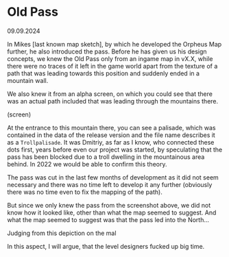 # Old Pass

09.09.2024

In Mikes [last known map sketch], by which he developed the Orpheus Map further, he also introduced the pass. Before he has given us his design concepts, we knew the Old Pass only from an ingame map in vX.X, while there were no traces of it left in the game world apart from the texture of a path that was leading towards this position and suddenly ended in a mountain wall.

We also knew it from an alpha screen, on which you could see that there was an actual path included that was leading through the mountains there. 

(screen)

At the entrance to this mountain there, you can see a palisade, which was contained in the data of the release version and the file name describes it as a `Trollpalisade`. It was Dmitriy, as far as I know, who connected these dots first, years before even our project was started, by speculating that the pass has been blocked due to a troll dwelling in the mountainous area behind. In 2022 we would be able to confirm this theory. 

The pass was cut in the last few months of development as it did not seem necessary and there was no time left to develop it any further (obviously there was no time  even to fix the mapping of the path). 

But since we only knew the pass from the screenshot above, we did not know how it looked like, other than what the map seemed to suggest. And what the map seemed to suggest was that the pass led into the North...


Judging from this depiction on the mal


In this aspect, I will argue, that the level designers fucked up big time. 


<style>
    main {
        background: url("/_img/bg/world2.jpg");
        background-position: top right;
        background-size: 75%;
        background-repeat: no-repeat;
        width: 100%;
    }
</style>
